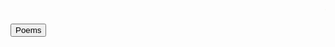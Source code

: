  <HTML>
  <HEAD>
<meta name="description" content="Homepage for personal website on hobbies,fun and travel.">
<meta name="keywords" content="hobbies,fun,travel,pranavbahl poems,poems view,page poems,pranavbahl poem, view poems,Top 10 poems">
<meta name="author" content="Pranav Bahl">
<meta name="viewport" content="width=device-width, initial-scale=1.0">
 </HEAD>
 <style>
  body{
  color: #bcdf70;
  }
  <style>
  body {
  color: #bcdf70;
  } </style>
 </style>
 <body>
 <marquee behavior="scroll" direction="left" scrollamount="1">Content under construction,until then static poems only :/</marquee>

 <button onclick="window.location.href = 'https://pranavbahl.me/Poems.html';">Poems</button><br><br>
 </body>

